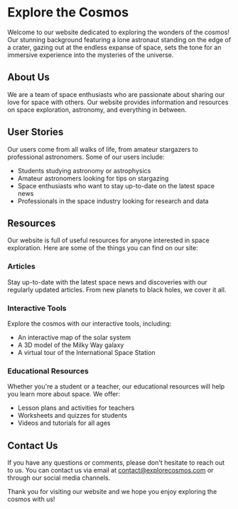 <!--font:Barlow Condensed-->

# Explore the Cosmos

Welcome to our website dedicated to exploring the wonders of the cosmos! Our stunning background featuring a lone astronaut standing on the edge of a crater, gazing out at the endless expanse of space, sets the tone for an immersive experience into the mysteries of the universe.

## About Us

We are a team of space enthusiasts who are passionate about sharing our love for space with others. Our website provides information and resources on space exploration, astronomy, and everything in between.

## User Stories

Our users come from all walks of life, from amateur stargazers to professional astronomers. Some of our users include:

- Students studying astronomy or astrophysics
- Amateur astronomers looking for tips on stargazing
- Space enthusiasts who want to stay up-to-date on the latest space news
- Professionals in the space industry looking for research and data

## Resources

Our website is full of useful resources for anyone interested in space exploration. Here are some of the things you can find on our site:

### Articles

Stay up-to-date with the latest space news and discoveries with our regularly updated articles. From new planets to black holes, we cover it all.

### Interactive Tools

Explore the cosmos with our interactive tools, including:

- An interactive map of the solar system
- A 3D model of the Milky Way galaxy
- A virtual tour of the International Space Station

### Educational Resources

Whether you're a student or a teacher, our educational resources will help you learn more about space. We offer:

- Lesson plans and activities for teachers
- Worksheets and quizzes for students
- Videos and tutorials for all ages

## Contact Us

If you have any questions or comments, please don't hesitate to reach out to us. You can contact us via email at [contact@explorecosmos.com](mailto:contact@explorecosmos.com) or through our social media channels.

Thank you for visiting our website and we hope you enjoy exploring the cosmos with us!

<!--

Write me content for website with wallpaper which alt text is:

"A digital painting of a lone astronaut standing on the edge of a crater, gazing out at the endless expanse of space."

The name/title of the page should not be 1:1 copy of the alt text but rather a real content of the website which is using this wallpaper.

- Use markdown format 
- Start with heading
- Heading should be short and concise
- The content should look like a real website 
- The website should not be about the wallpaper, wallpaper is just a related background
- Heading should be contain work "wallpaper" or "background"
- Include real sections like references, contact, user stories, etc. use things relevant to the page purpose.
- Feel free to use structure like headings, bullets, numbering, blockquotes, paragraphs, horizontal lines, etc.
- You can use formatting like bold or _italic_
- You can include UTF-8 emojis
- Links should be only #hash anchors (and you can refer to the document itself)
- Do not include images


---


# Space Exploration Wallpaper

Welcome to our website dedicated to space exploration! Our stunning wallpaper featuring a lone astronaut standing on the edge of a crater, gazing out at the endless expanse of space is the perfect background for anyone who loves all things space-related.

## About Us

We are a group of space enthusiasts who are passionate about sharing our love for space with others. Our website provides information and resources on space exploration, astronomy, and everything in between.

## User Stories

Our users come from all walks of life, from amateur stargazers to professional astronomers. Some of our users include:

- Students studying astronomy or astrophysics
- Amateur astronomers looking for tips on stargazing
- Space enthusiasts who want to stay up-to-date on the latest space news
- Professionals in the space industry looking for research and data

## References

Our website is full of useful resources for anyone interested in space exploration. Some of our references include:

- A glossary of space terms
- An interactive map of the solar system
- Articles on the latest space news and discoveries
- Information on upcoming space missions
- Educational resources for teachers and students

## Contact Us

If you have any questions or comments, please don't hesitate to reach out to us. You can contact us via email at [contact@spaceexploration.com](mailto:contact@spaceexploration.com) or through our social media channels.

Thank you for visiting our website and we hope you enjoy our space exploration wallpaper!


---


Heading should not include word "wallpaper". The website should not be about the wallpaper itself, wallpaper is just a related background, rewrite whole content.


---


# Explore the Cosmos

Welcome to our website dedicated to exploring the wonders of the cosmos! Our stunning background featuring a lone astronaut standing on the edge of a crater, gazing out at the endless expanse of space, sets the tone for an immersive experience into the mysteries of the universe.

## About Us

We are a team of space enthusiasts who are passionate about sharing our love for space with others. Our website provides information and resources on space exploration, astronomy, and everything in between.

## User Stories

Our users come from all walks of life, from amateur stargazers to professional astronomers. Some of our users include:

- Students studying astronomy or astrophysics
- Amateur astronomers looking for tips on stargazing
- Space enthusiasts who want to stay up-to-date on the latest space news
- Professionals in the space industry looking for research and data

## Resources

Our website is full of useful resources for anyone interested in space exploration. Here are some of the things you can find on our site:

### Articles

Stay up-to-date with the latest space news and discoveries with our regularly updated articles. From new planets to black holes, we cover it all.

### Interactive Tools

Explore the cosmos with our interactive tools, including:

- An interactive map of the solar system
- A 3D model of the Milky Way galaxy
- A virtual tour of the International Space Station

### Educational Resources

Whether you're a student or a teacher, our educational resources will help you learn more about space. We offer:

- Lesson plans and activities for teachers
- Worksheets and quizzes for students
- Videos and tutorials for all ages

## Contact Us

If you have any questions or comments, please don't hesitate to reach out to us. You can contact us via email at [contact@explorecosmos.com](mailto:contact@explorecosmos.com) or through our social media channels.

Thank you for visiting our website and we hope you enjoy exploring the cosmos with us!

-->
